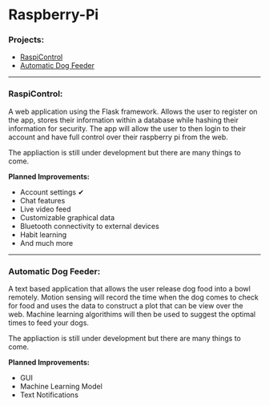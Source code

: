 # Raspberry-Pi

<h3>Projects:</h3>
<ul>
  <li><a href="#RaspiControl">RaspiControl</a></li>
  <li><a href="#DogFeeder">Automatic Dog Feeder</a></li>
</ul>

<hr>

<h3 id="RaspiControl">RaspiControl:</h3>
<p>A web application using the Flask framework. Allows the user to register on the app, stores their information within a database while hashing their information for security. The app will allow the user to then login to their account and have full control over their raspberry pi from the web.</p>

The appliaction is still under development but there are many things to come.

**Planned Improvements:**
- Account settings ✔︎
- Chat features
- Live video feed
- Customizable graphical data
- Bluetooth connectivity to external devices
- Habit learning
- And much more

<hr>

<h3 id="DogFeeder">Automatic Dog Feeder:</h3>
<p>A text based application that allows the user release dog food into a bowl remotely. Motion sensing will record the time when the dog comes to check for food and uses the data to construct a plot that can be view over the web. Machine learning algorithims will then be used to suggest the optimal times to feed your dogs.</p>

The appliaction is still under development but there are many things to come.

**Planned Improvements:**
- GUI
- Machine Learning Model
- Text Notifications